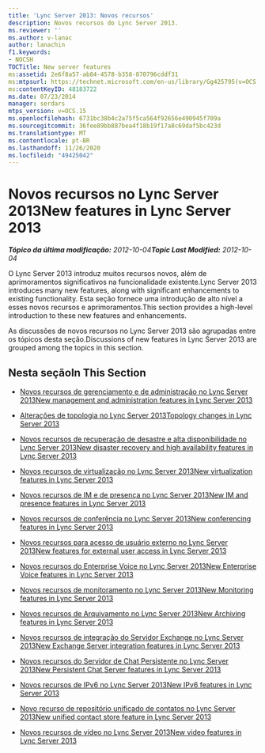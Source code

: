 ```yaml
---
title: 'Lync Server 2013: Novos recursos'
description: Novos recursos do Lync Server 2013.
ms.reviewer: ''
ms.author: v-lanac
author: lanachin
f1.keywords:
- NOCSH
TOCTitle: New server features
ms:assetid: 2e6f8a57-ab84-4578-b358-870796cddf31
ms:mtpsurl: https://technet.microsoft.com/en-us/library/Gg425795(v=OCS.15)
ms:contentKeyID: 48183722
ms.date: 07/23/2014
manager: serdars
mtps_version: v=OCS.15
ms.openlocfilehash: 6731bc38b4c2a75f5ca564f92656e490945f709a
ms.sourcegitcommit: 36fee89bb887bea4f18b19f17a8c69daf5bc423d
ms.translationtype: MT
ms.contentlocale: pt-BR
ms.lasthandoff: 11/26/2020
ms.locfileid: "49425042"
---
```

# <a name="new-features-in-lync-server-2013"></a><span data-ttu-id="2fc5a-103">Novos recursos no Lync Server 2013</span><span class="sxs-lookup"><span data-stu-id="2fc5a-103">New features in Lync Server 2013</span></span>

<div data-xmlns="http://www.w3.org/1999/xhtml">

<div class="topic" data-xmlns="http://www.w3.org/1999/xhtml" data-msxsl="urn:schemas-microsoft-com:xslt" data-cs="https://msdn.microsoft.com/">

<div data-asp="https://msdn2.microsoft.com/asp">



</div>

<div id="mainSection">

<div id="mainBody"><span data-ttu-id="2fc5a-104">

<span> </span></span><span class="sxs-lookup"><span data-stu-id="2fc5a-104">

<span> </span></span></span>

<span data-ttu-id="2fc5a-105">_**Tópico da última modificação:** 2012-10-04_</span><span class="sxs-lookup"><span data-stu-id="2fc5a-105">_**Topic Last Modified:** 2012-10-04_</span></span>

<span data-ttu-id="2fc5a-106">O Lync Server 2013 introduz muitos recursos novos, além de aprimoramentos significativos na funcionalidade existente.</span><span class="sxs-lookup"><span data-stu-id="2fc5a-106">Lync Server 2013 introduces many new features, along with significant enhancements to existing functionality.</span></span> <span data-ttu-id="2fc5a-107">Esta seção fornece uma introdução de alto nível a esses novos recursos e aprimoramentos.</span><span class="sxs-lookup"><span data-stu-id="2fc5a-107">This section provides a high-level introduction to these new features and enhancements.</span></span>

<span data-ttu-id="2fc5a-108">As discussões de novos recursos no Lync Server 2013 são agrupadas entre os tópicos desta seção.</span><span class="sxs-lookup"><span data-stu-id="2fc5a-108">Discussions of new features in Lync Server 2013 are grouped among the topics in this section.</span></span>

<div>

## <a name="in-this-section"></a><span data-ttu-id="2fc5a-109">Nesta seção</span><span class="sxs-lookup"><span data-stu-id="2fc5a-109">In This Section</span></span>

  - [<span data-ttu-id="2fc5a-110">Novos recursos de gerenciamento e de administração no Lync Server 2013</span><span class="sxs-lookup"><span data-stu-id="2fc5a-110">New management and administration features in Lync Server 2013</span></span>](lync-server-2013-new-management-and-administration-features.md)

  - [<span data-ttu-id="2fc5a-111">Alterações de topologia no Lync Server 2013</span><span class="sxs-lookup"><span data-stu-id="2fc5a-111">Topology changes in Lync Server 2013</span></span>](lync-server-2013-topology-changes.md)

  - [<span data-ttu-id="2fc5a-112">Novos recursos de recuperação de desastre e alta disponibilidade no Lync Server 2013</span><span class="sxs-lookup"><span data-stu-id="2fc5a-112">New disaster recovery and high availability features in Lync Server 2013</span></span>](lync-server-2013-new-disaster-recovery-and-high-availability-features.md)

  - [<span data-ttu-id="2fc5a-113">Novos recursos de virtualização no Lync Server 2013</span><span class="sxs-lookup"><span data-stu-id="2fc5a-113">New virtualization features in Lync Server 2013</span></span>](lync-server-2013-new-virtualization-features.md)

  - [<span data-ttu-id="2fc5a-114">Novos recursos de IM e de presença no Lync Server 2013</span><span class="sxs-lookup"><span data-stu-id="2fc5a-114">New IM and presence features in Lync Server 2013</span></span>](lync-server-2013-new-im-and-presence-features.md)

  - [<span data-ttu-id="2fc5a-115">Novos recursos de conferência no Lync Server 2013</span><span class="sxs-lookup"><span data-stu-id="2fc5a-115">New conferencing features in Lync Server 2013</span></span>](lync-server-2013-new-conferencing-features.md)

  - [<span data-ttu-id="2fc5a-116">Novos recursos para acesso de usuário externo no Lync Server 2013</span><span class="sxs-lookup"><span data-stu-id="2fc5a-116">New features for external user access in Lync Server 2013</span></span>](lync-server-2013-new-features-for-external-user-access.md)

  - [<span data-ttu-id="2fc5a-117">Novos recursos do Enterprise Voice no Lync Server 2013</span><span class="sxs-lookup"><span data-stu-id="2fc5a-117">New Enterprise Voice features in Lync Server 2013</span></span>](lync-server-2013-new-enterprise-voice-features.md)

  - [<span data-ttu-id="2fc5a-118">Novos recursos de monitoramento no Lync Server 2013</span><span class="sxs-lookup"><span data-stu-id="2fc5a-118">New Monitoring features in Lync Server 2013</span></span>](lync-server-2013-new-monitoring-features.md)

  - [<span data-ttu-id="2fc5a-119">Novos recursos de Arquivamento no Lync Server 2013</span><span class="sxs-lookup"><span data-stu-id="2fc5a-119">New Archiving features in Lync Server 2013</span></span>](lync-server-2013-new-archiving-features.md)

  - [<span data-ttu-id="2fc5a-120">Novos recursos de integração do Servidor Exchange no Lync Server 2013</span><span class="sxs-lookup"><span data-stu-id="2fc5a-120">New Exchange Server integration features in Lync Server 2013</span></span>](lync-server-2013-new-exchange-server-integration-features.md)

  - [<span data-ttu-id="2fc5a-121">Novos recursos do Servidor de Chat Persistente no Lync Server 2013</span><span class="sxs-lookup"><span data-stu-id="2fc5a-121">New Persistent Chat Server features in Lync Server 2013</span></span>](lync-server-2013-new-persistent-chat-server-features.md)

  - [<span data-ttu-id="2fc5a-122">Novos recursos de IPv6 no Lync Server 2013</span><span class="sxs-lookup"><span data-stu-id="2fc5a-122">New IPv6 features in Lync Server 2013</span></span>](lync-server-2013-new-ipv6-features.md)

  - [<span data-ttu-id="2fc5a-123">Novo recurso de repositório unificado de contatos no Lync Server 2013</span><span class="sxs-lookup"><span data-stu-id="2fc5a-123">New unified contact store feature in Lync Server 2013</span></span>](lync-server-2013-new-unified-contact-store-feature.md)

  - [<span data-ttu-id="2fc5a-124">Novos recursos de vídeo no Lync Server 2013</span><span class="sxs-lookup"><span data-stu-id="2fc5a-124">New video features in Lync Server 2013</span></span>](lync-server-2013-new-video-features.md)

<span data-ttu-id="2fc5a-125"></div>

</div>

<span> </span>

</div>

</div>

</span><span class="sxs-lookup"><span data-stu-id="2fc5a-125"></div>

</div>

<span> </span>

</div>

</div>

</span></span></div>

